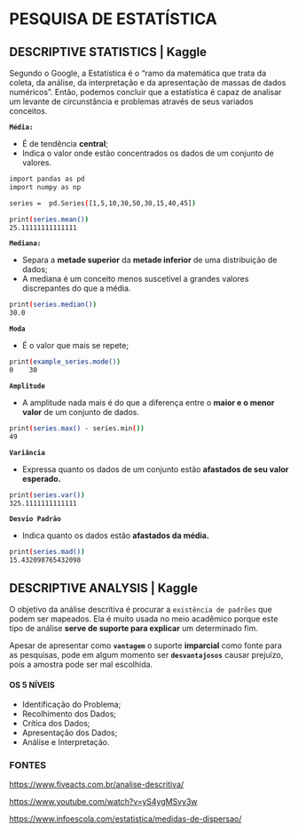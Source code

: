 # **PESQUISA DE ESTATÍSTICA**


## **DESCRIPTIVE STATISTICS | Kaggle**
Segundo o Google, a Estatística é o “ramo da matemática que trata da coleta, da análise, da interpretação e da apresentação de massas de dados numéricos”. Então, podemos concluir que a estatística é capaz de analisar um levante de circunstância e problemas através de seus variados conceitos.

**`Média:`**
- É de tendência **central**;
- Indica o valor onde estão concentrados os dados de um conjunto de valores.
```sh
import pandas as pd
import numpy as np

series =  pd.Series([1,5,10,30,50,30,15,40,45])

print(series.mean())
25.11111111111111
```

**`Mediana:`**
- Separa a **metade superior** da **metade inferior** de uma distribuição de dados;
- A mediana é um conceito menos suscetível a grandes valores discrepantes do que a média. 
```sh
print(series.median())
30.0
```

**`Moda`**
- É o valor que mais se repete;
```sh
print(example_series.mode())
0    30
```

**`Amplitude`**
- A amplitude nada mais é do que a diferença entre o **maior e o menor valor** de um conjunto de dados.
  
```sh
print(series.max() - series.min())
49
```

**`Variância`**
- Expressa quanto os dados de um conjunto estão **afastados de seu valor esperado.**

```sh
print(series.var())
325.1111111111111
```

**`Desvio Padrão`**
-  Indica quanto os dados estão **afastados da média.**

```sh
print(series.mad())
15.432098765432098
```

## **DESCRIPTIVE ANALYSIS | Kaggle**
O objetivo da análise descritiva é procurar a `existência de padrões` que podem ser mapeados.
Ela é muito usada no meio acadêmico porque este tipo de análise **serve de suporte para explicar** um determinado fim.

Apesar de apresentar como **`vantagem`** o suporte **imparcial** como fonte para as pesquisas, pode em algum momento ser **`desvantajosos`** causar prejuízo, pois a amostra pode ser mal escolhida.


#### **OS 5 NÍVEIS** 
- Identificação do Problema;
- Recolhimento dos Dados;
- Crítica dos Dados;
- Apresentação dos Dados;
- Análise e Interpretação.


### **FONTES**

https://www.fiveacts.com.br/analise-descritiva/

https://www.youtube.com/watch?v=yS4ygMSvy3w

https://www.infoescola.com/estatistica/medidas-de-dispersao/
